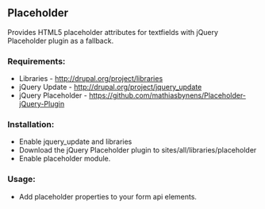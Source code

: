 ## Placeholder
Provides HTML5 placeholder attributes for textfields with jQuery Placeholder plugin as a fallback.

### Requirements:
* Libraries - http://drupal.org/project/libraries
* jQuery Update - http://drupal.org/project/jquery_update
* jQuery Placeholder - https://github.com/mathiasbynens/Placeholder-jQuery-Plugin

### Installation:
* Enable jquery_update and libraries
* Download the jQuery Placeholder plugin to sites/all/libraries/placeholder
* Enable placeholder module.

### Usage:
* Add placeholder properties to your form api elements.
